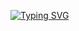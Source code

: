 [![Typing SVG](https://readme-typing-svg.herokuapp.com?color=%2336BCF7&lines=Regina+Bagautdinova+КНМО+101)](https://git.io/typing-svg)

